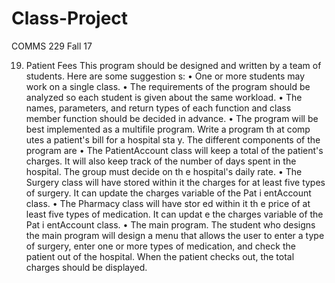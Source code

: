 # Class-Project
COMMS 229 Fall 17

19. Patient Fees
This program should be designed and written by a team of students. Here are some
suggestion s:
• One or more students may work on a single class.
• The requirements of the program should be analyzed so each student is given
about the same workload.
• The names, parameters, and return types of each function and class member
function should be decided in advance.
• The program will be best implemented as a multifile program.
Write a program th at comp utes a patient's bill for a hospital sta y. The different
components of the program are
• The PatientAccount class will keep a total of the patient's charges. It will also
keep track of the number of days spent in the hospital. The group must decide on
th e hospital's daily rate.
• The Surgery class will have stored within it the charges for at least five types of
surgery. It can update the charges variable of the Pat i entAccount class.
• The Pharmacy class will have stor ed within it th e price of at least five types of
medication. It can updat e the charges variable of the Pat i entAccount class.
• The main program.
The student who designs the main program will design a menu that allows the user to
enter a type of surgery, enter one or more types of medication, and check the patient
out of the hospital. When the patient checks out, the total charges should be displayed.
